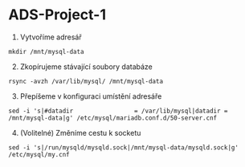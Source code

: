 # ADS-Project-1
1. Vytvoříme adresář 
```
mkdir /mnt/mysql-data
```
2. Zkopírujeme stávající soubory databáze
```
rsync -avzh /var/lib/mysql/ /mnt/mysql-data
```
3. Přepíšeme v konfiguraci umístění adresáře 
```
sed -i 's|#datadir                 = /var/lib/mysql|datadir = /mnt/mysql-data|g' /etc/mysql/mariadb.conf.d/50-server.cnf
```
4. (Volitelné) Změníme cestu k socketu
```console
sed -i 's|/run/mysqld/mysqld.sock|/mnt/mysql-data/mysqld.sock|g' /etc/mysql/my.cnf
```
